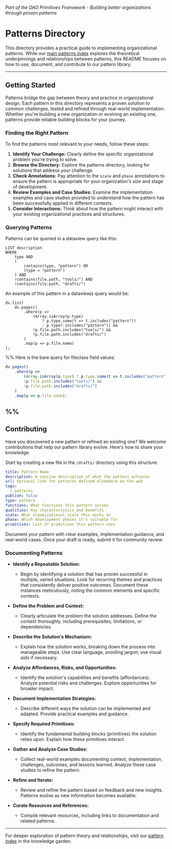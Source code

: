 *Part of the DAO Primitives Framework - Building better organizations through proven patterns*

# Patterns Directory

This directory provides a practical guide to implementing organizational patterns. While our [main patterns index](artifacts/patterns/patterns.md) explores the theoretical underpinnings and relationships between patterns, this README focuses on how to use, document, and contribute to our pattern library.

---

## Getting Started

Patterns bridge the gap between theory and practice in organizational design. Each pattern in this directory represents a proven solution to common challenges, tested and refined through real-world implementation. Whether you're building a new organization or evolving an existing one, patterns provide reliable building blocks for your journey.

### Finding the Right Pattern

To find the patterns most relevant to your needs, follow these steps:

1. **Identify Your Challenge:** Clearly define the specific organizational problem you're trying to solve.
2. **Browse the Directory:** Explore the patterns directory, looking for solutions that address your challenge.
3. **Check Annotations:** Pay attention to the `scale` and `phase` annotations to ensure the pattern is appropriate for your organization's size and stage of development.
4. **Review Examples and Case Studies:** Examine the implementation examples and case studies provided to understand how the pattern has been successfully applied in different contexts.
5. **Consider Interactions:**  Think about how the pattern might interact with your existing organizational practices and structures.

### Querying Patterns

Patterns can be queried in a dataview query like this:
``` 
LIST description
WHERE 
    type AND
    (
        contains(type, "pattern") OR
        (type = "pattern")
    ) AND
    !contains(file.path, "tools/") AND
    !contains(file.path, "drafts/")
```

An example of this pattern in a dataviewjs query would be:
```
dv.list(
    dv.pages()
        .where(p => 
            (Array.isArray(p.type) 
                ? p.type.some(t => t.includes("pattern")) 
                : p.type?.includes("pattern")) &&
            !p.file.path.includes("tools/") &&
            !p.file.path.includes("drafts/")
        )
        .map(p => p.file.name)
);
```

%% 
Here is the bare query for fileclass field values:
```javascript
dv.pages()
    .where(p => 
        (Array.isArray(p.type) ? p.type.some(t => t.includes("pattern")) : p.type?.includes("pattern")) &&
        !p.file.path.includes("tools/") &&
        !p.file.path.includes("drafts/")
    )
    .map(p => p.file.name);
```
 %%
---

## Contributing

Have you discovered a new pattern or refined an existing one? We welcome contributions that help our pattern library evolve. Here's how to share your knowledge:

Start by creating a new file in the `/drafts/` directory using this structure:

```yaml
title: Pattern Name
description: A concise description of what the pattern achieves
url: Optional link for patterns defined elsewhere on the web
tags:
  - patterns
publish: false
type: pattern
functions: What functions this pattern serves
qualities: Key characteristics and benefits
scale: What organizational scale this works at
phase: Which development phases it's suitable for
primitives: List of primitives this pattern uses
```

Document your pattern with clear examples, implementation guidance, and real-world cases. Once your draft is ready, submit it for community review.

### Documenting Patterns

- **Identify a Repeatable Solution:**
    
	- Begin by identifying a solution that has proven successful in multiple, varied situations. Look for recurring themes and practices that consistently deliver positive outcomes. Document these instances meticulously, noting the common elements and specific contexts.
    
- **Define the Problem and Context:**
    
	- Clearly articulate the problem the solution addresses. Define the context thoroughly, including prerequisites, limitations, or dependencies.
    
- **Describe the Solution's Mechanism:**
    
	- Explain how the solution works, breaking down the process into manageable steps. Use clear language, avoiding jargon; use visual aids if necessary.
    
- **Analyze Affordances, Risks, and Opportunities:**
    
	- Identify the solution's capabilities and benefits (affordances). Analyze potential risks and challenges. Explore opportunities for broader impact.
    
- **Document Implementation Strategies:**
    
	- Describe different ways the solution can be implemented and adapted. Provide practical examples and guidance.
    
- **Specify Required Primitives:**
    
	- Identify the fundamental building blocks (primitives) the solution relies upon. Explain how these primitives interact.
    
- **Gather and Analyze Case Studies:**
    
	- Collect real-world examples documenting context, implementation, challenges, outcomes, and lessons learned. Analyze these case studies to refine the pattern.
    
- **Refine and Iterate:**
    
	- Review and refine the pattern based on feedback and new insights. Patterns evolve as new information becomes available.
    
- **Curate Resources and References:**
    
	- Compile relevant resources, including links to documentation and related patterns.

---

For deeper exploration of pattern theory and relationships, visit our [pattern index](artifacts/patterns/patterns.md) in the knowledge garden.